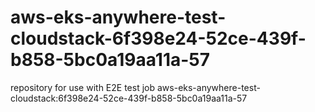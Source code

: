 # aws-eks-anywhere-test-cloudstack-6f398e24-52ce-439f-b858-5bc0a19aa11a-57
repository for use with E2E test job aws-eks-anywhere-test-cloudstack:6f398e24-52ce-439f-b858-5bc0a19aa11a-57
